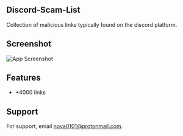 ## Discord-Scam-List
Collection of malicious links typically found on the discord platform.


## Screenshot

![App Screenshot](https://cdn.discordapp.com/attachments/948669455620255815/1015656631343792170/unknown.png)


## Features

- +4000 links

## Support

For support, email nova0101@protonmail.com.
